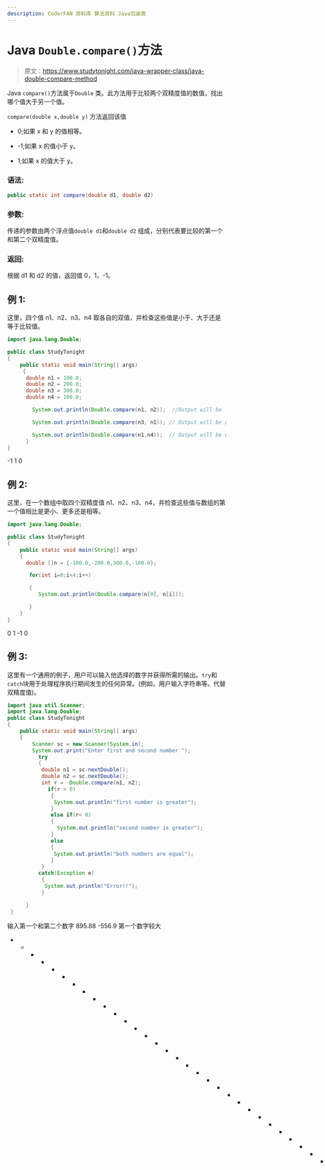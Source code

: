 ```yaml
---
description: CoderFAN 资料库 算法资料 Java包装类
---
```


# Java `Double.compare()`方法

> 原文：<https://www.studytonight.com/java-wrapper-class/java-double-compare-method>

Java `compare()`方法属于`Double` 类。此方法用于比较两个双精度值的数值，找出哪个值大于另一个值。

`compare(double x,double y)` 方法返回该值

*   0;如果 x 和 y 的值相等。

*   -1;如果 x 的值小于 y。

*   1;如果 x 的值大于 y。

### 语法:

```java
public static int compare(double d1, double d2) 
```

### 参数:

传递的参数由两个浮点值`double d1`和`double d2` 组成，分别代表要比较的第一个和第二个双精度值。

### 返回:

根据 d1 和 d2 的值，返回值 0，1，-1。

## 例 1:

这里，四个值 n1、n2、n3、n4 取各自的双值，并检查这些值是小于、大于还是等于比较值。

```java
import java.lang.Double;

public class StudyTonight 
{  
    public static void main(String[] args) 
     {          
      double n1 = 100.0;  
      double n2 = 200.0;  
      double n3 = 300.0;  
      double n4 = 100.0;  

        System.out.println(Double.compare(n1, n2));  //Output will be less than zero

        System.out.println(Double.compare(n3, n1)); // Output will be greater than zero  

        System.out.println(Double.compare(n1,n4));  // Output will be equal to zero
      }  
} 
```

-1
1
0

## 例 2:

这里，在一个数组中取四个双精度值 n1、n2、n3、n4，并检查这些值与数组的第一个值相比是更小、更多还是相等。

```java
import java.lang.Double;

public class StudyTonight 
{  
    public static void main(String[] args) 
    {          
      double []n = {-100.0,-200.0,300.0,-100.0};  

       for(int i=0;i<4;i++)

       {
          System.out.println(Double.compare(n[0], n[i]));  

       }  
    } 
} 
```

0
1
-1
0

## 例 3:

这里有一个通用的例子，用户可以输入他选择的数字并获得所需的输出。`try`和`catch`块用于处理程序执行期间发生的任何异常。(例如，用户输入字符串等。代替双精度值)。

```java
import java.util.Scanner; 
import java.lang.Double;
public class StudyTonight 
{  
    public static void main(String[] args) 
    {      
        Scanner sc = new Scanner(System.in);  
        System.out.print("Enter first and second number ");  
          try
          {
           double n1 = sc.nextDouble();  
           double n2 = sc.nextDouble();  
           int r =  Double.compare(n1, n2);    
             if(r > 0)
              {  
               System.out.println("first number is greater");  
              }
              else if(r< 0) 
              {  
                System.out.println("second number is greater");  
              } 
              else
              {  
               System.out.println("both numbers are equal");
              }
           }
          catch(Exception e)
           {
            System.out.println("Error!!");
           }

      }  
 } 
```

输入第一个和第二个数字 895.88 -556.9
第一个数字较大
* * * * * * * * * * * * * * * * * * * * * * * * * * * * * * * * * * * * *输入第一个和第二个数字-88.99 -8.009
第二个数字较大
***************************输入第一个和第二个数字 0x556 0x778
错误！！

## 实时示例:

在这里，您可以测试实时代码示例。您可以为不同的值执行示例，甚至可以编辑和编写您的示例来测试 Java 代码。

* * *

* * *